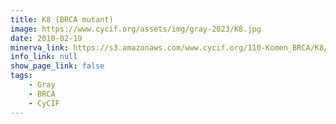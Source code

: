 ```yaml
---
title: K8 (BRCA mutant)
image: https://www.cycif.org/assets/img/gray-2023/K8.jpg
date: 2010-02-19
minerva_link: https://s3.amazonaws.com/www.cycif.org/110-Komen_BRCA/K8/index.html
info_link: null
show_page_link: false
tags:
    - Gray
    - BRCA
    - CyCIF
---
```

